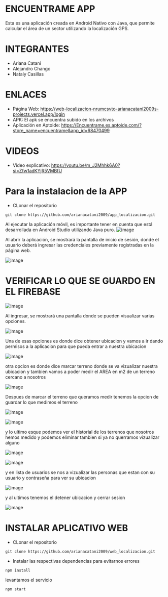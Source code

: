 # ENCUENTRAME APP 
Esta es una aplicación creada en Android Nativo con Java, que permite calcular el área de un sector utilizando la localización GPS.
# INTEGRANTES
- Ariana Catani
- Alejandro Chango
- Nataly Casillas
# ENLACES
- Página Web: https://web-localizacion-nrumcsvto-arianacatani2009s-projects.vercel.app/login
- APK: El apk se encuentra subido en los archivos
- Aplicación en Aptoide: https://Encuentrame.es.aptoide.com/?store_name=encuentrame&app_id=68470499

# VIDEOS
- Video explicativo: https://youtu.be/m_J2Mhhk6A0?si=Zfw1adKYjR5VMBfU

# Para la instalacion de la APP
- CLonar el repositorio
```
git clone https://github.com/arianacatani2009/app_localizacion.git
```
Al ejecutar la aplicación móvil, es importante tener en cuenta que está desarrollada en Android Studio utilizando Java puro.
![image](https://github.com/user-attachments/assets/32c1dd8e-b7fc-44a9-8c31-f6fdaac9173a)


Al abrir la aplicación, se mostrará la pantalla de inicio de sesión, donde el usuario deberá ingresar las credenciales previamente registradas en la página web.

![image](https://github.com/user-attachments/assets/02c9421c-640d-4d28-a44b-a7223b2e4a66)


# VERIFICAR LO QUE SE GUARDO EN EL FIREBASE
![image](https://github.com/user-attachments/assets/5f248776-566d-40db-ad7f-a22f5c98eb12)

Al ingresar, se mostrará una pantalla donde se pueden visualizar varias opciones.


![image](https://github.com/user-attachments/assets/66416347-11bf-47c1-821e-86cf52f60d17)

Una de esas opciones es donde dice obtener ubicacion y vamos a ir dando permisos a la aplicacion para que pueda entrar a nuestra ubicacion

![image](https://github.com/user-attachments/assets/3dafbc75-ef79-4092-b4cf-352b0b0baa87)

otra opcion es donde dice marcar terreno donde se va vizualizar nuestra ubicacion y tambien vamos a poder medir el AREA en m2 de un terreno cercano a nosotros

![image](https://github.com/user-attachments/assets/48197009-cdd0-4216-89e4-00c6b2618f88)

Despues de marcar el terreno que queramos medir tenemos la opcion de guardar lo que medimos el terreno

![image](https://github.com/user-attachments/assets/9f6e5443-b265-4d93-8288-1cc7b9ece853)

![image](https://github.com/user-attachments/assets/9f082849-dd3e-401f-8bfa-41264140fd6e)

y lo ultimo esque podemos ver el historial de los terrenos que nosotros hemos medido y podemos eliminar tambien si ya no querramos vizualizar alguno

![image](https://github.com/user-attachments/assets/4f69e11c-43dd-45ee-9083-55d7c9a5526d)

![image](https://github.com/user-attachments/assets/298a9b97-10eb-487a-a47d-50e970852e2c)

y en lista de usuarios se nos a vizualizar las personas que estan con su usuario y contraseña para ver su ubicacion 

![image](https://github.com/user-attachments/assets/d360dccd-1a1d-4c63-82ee-ed5f08404088)

y al ultimos tenemos el detener ubicacion y cerrar sesion

![image](https://github.com/user-attachments/assets/ba5d383e-0ce5-49db-a41b-fbe8ac8d86fe)



# INSTALAR APLICATIVO WEB
- CLonar el repositorio
```
git clone https://github.com/arianacatani2009/web_localizacion.git
```
- Instalar las respectivas dependencias para evitarnos errores 
```
npm install
```
levantamos el servicio 
```
npm start
```


